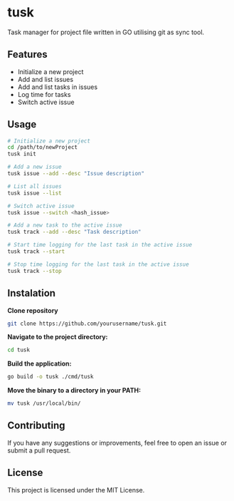 # tusk
Task manager for project file written in GO utilising git as sync tool.

## Features

- Initialize a new project
- Add and list issues
- Add and list tasks in issues
- Log time for tasks
- Switch active issue

## Usage

```sh
# Initialize a new project
cd /path/to/newProject
tusk init

# Add a new issue
tusk issue --add --desc "Issue description"

# List all issues
tusk issue --list

# Switch active issue
tusk issue --switch <hash_issue>

# Add a new task to the active issue
tusk track --add --desc "Task description"

# Start time logging for the last task in the active issue
tusk track --start

# Stop time logging for the last task in the active issue
tusk track --stop
```

## Instalation
**Clone repository**
```bash
git clone https://github.com/yourusername/tusk.git
```
**Navigate to the project directory:**
```bash
cd tusk
```
**Build the application:**
```bash
go build -o tusk ./cmd/tusk
```
**Move the binary to a directory in your PATH:**
```bash
mv tusk /usr/local/bin/
```

## Contributing
If you have any suggestions or improvements, feel free to open an issue or submit a pull request.

## License
This project is licensed under the MIT License.

